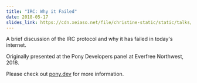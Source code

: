 ```yaml
---
title: "IRC: Why it Failed"
date: 2018-05-17
slides_link: https://cdn.xeiaso.net/file/christine-static/static/talks/irc-why-it-failed.pdf
---
```


A brief discussion of the IRC protocol and why it has failed in today's internet.

Originally presented at the Pony Developers panel at Everfree Northwest, 2018.

Please check out [pony.dev](https://pony.dev) for more information.
